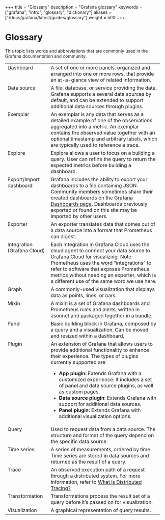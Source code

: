 +++
title = "Glossary"
description = "Grafana glossary"
keywords = ["grafana", "intro", "glossary", "dictionary"]
aliases = ["/docs/grafana/latest/guides/glossary"]
weight = 500
+++

# Glossary

This topic lists words and abbreviations that are commonly used in the Grafana documentation and community.

<table>
  <tr>
    <td style="vertical-align: top">Dashboard</td>
    <td>
      A set of one or more panels, organized and arranged into one or more rows, that provide an at-a-glance view of related information.
    </td>
  </tr>
  <tr>
    <td style="vertical-align: top">Data source</td>
    <td>
      A file, database, or service providing the data. Grafana supports a several data sources by default, and can be extended to support additional data sources through plugins.
    </td>
  </tr>
  <tr>
    <td style="vertical-align: top">Exemplar</td>
    <td>
      An exemplar is any data that serves as a detailed example of one of the observations aggregated into a metric. An exemplar contains the observed value together with an optional timestamp and arbitrary labels, which are typically used to reference a trace.
    </td>
  </tr>
  <tr>
    <td style="vertical-align: top">Explore</td>
    <td>
      Explore allows a user to focus on a building a query. User can refine the query to return the expected metrics before building a dashboard.
    </td>
  </tr>
  <tr>
    <td style="vertical-align: top">Export/Import dashboard</td>
    <td>
      Grafana includes the ability to export your dashboards to a file containing JSON. Community members sometimes share their created dashboards on the <a href="https://grafana.com/grafana/dashboards">Grafana Dashboards page</a>. Dashboards previously exported or found on this site may be imported by other users.
    </td>
  </tr>
  <tr>
    <td style="vertical-align: top">Exporter</td>
    <td>
      An exporter translates data that comes out of a data source into a format that Prometheus can digest.
    </td>
  </tr>
  <tr>
    <td style="vertical-align: top">Integration (Grafana Cloud)</td>
    <td>
      Each Integration in Grafana Cloud uses the cloud agent to connect your data source to Grafana Cloud for visualizing. Note: Prometheus uses the word “integrations” to refer to software that exposes Prometheus metrics without needing an exporter, which is a different use of the same word we use here.
    </td>
  </tr>
  <tr>
    <td style="vertical-align: top">Graph</td>
    <td>
      A commonly-used visualization that displays data as points, lines, or bars.
    </td>
  </tr>
  <tr>
    <td style="vertical-align: top">Mixin</td>
    <td>
      A mixin is a set of Grafana dashboards and Prometheus rules and alerts, written in Jsonnet and packaged together in a bundle.
    </td>
  </tr>
  <tr>
    <td style="vertical-align: top">Panel</td>
    <td>
      Basic building block in Grafana, composed by a query and a visualization. Can be moved and resized within a dashboard.
    </td>
  </tr>
  <tr>
    <td style="vertical-align: top">Plugin</td>
    <td>
      An extension of Grafana that allows users to provide additional functionality to enhance their experience. The types of plugins currently supported are:
      <ul>
        <li>
          <b>App plugin:</b> Extends Grafana with a customized experience. It includes a set of panel and data source plugins, as well as custom pages.
        </li>
        <li>
          <b>Data source plugin:</b> Extends Grafana with support for additional data sources.
        </li>
        <li>
          <b>Panel plugin:</b> Extends Grafana with additional visualization options.
        </li>
      </ul>
    </td>
  </tr>
  <tr>
    <td style="vertical-align: top">Query</td>
    <td>
      Used to request data from a data source. The structure and format of the query depend on the specific data source.
    </td>
  </tr>
  <tr>
    <td style="vertical-align: top">Time series</td>
    <td>
      A series of measurements, ordered by time. Time series are stored in data sources and returned as the result of a query.
    </td>
  </tr>
  <tr>
    <td style="vertical-align: top">Trace</td>
    <td>
      An observed execution path of a request through a distributed system. For more information, refer to <a href="https://opentracing.io/docs/overview/what-is-tracing/">What is Distributed Tracing?</a>
    </td>
  </tr>
  <tr>
    <td style="vertical-align: top">Transformation</td>
    <td>
      Transformations process the result set of a query before it’s passed on for visualization.
    </td>
  </tr>
  <tr>
    <td style="vertical-align: top">Visualization</td>
    <td>A graphical representation of query results.</td>
  </tr>
</table>
